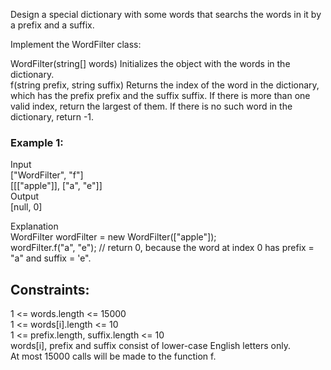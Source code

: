 Design a special dictionary with some words that searchs the words in it by a prefix and a suffix.  

Implement the WordFilter class:  

WordFilter(string[] words) Initializes the object with the words in the dictionary.  
f(string prefix, string suffix) Returns the index of the word in the dictionary, which has the prefix prefix and the suffix suffix. If there is more than one valid index, return the largest of them. If there is no such word in the dictionary, return -1.
   

### Example 1:  

Input    
["WordFilter", "f"]  
[[["apple"]], ["a", "e"]]  
Output  
[null, 0]  

Explanation  
WordFilter wordFilter = new WordFilter(["apple"]);  
wordFilter.f("a", "e"); // return 0, because the word at index 0 has prefix = "a" and suffix = 'e".  
 

## Constraints:  

1 <= words.length <= 15000  
1 <= words[i].length <= 10  
1 <= prefix.length, suffix.length <= 10   
words[i], prefix and suffix consist of lower-case English letters only.  
At most 15000 calls will be made to the function f.  
